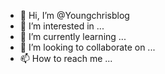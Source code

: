 - 👋 Hi, I’m @Youngchrisblog
- 👀 I’m interested in ...
- 🌱 I’m currently learning ...
- 💞️ I’m looking to collaborate on ...
- 📫 How to reach me ...

<!---
Youngchrisblog/Youngchrisblog is a ✨ special ✨ repository because its `README.md` (this file) appears on your GitHub profile.
You can click the Preview link to take a look at your changes.
--->

